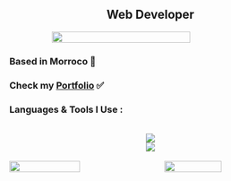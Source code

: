 <h2 align="center">Web Developer</h3>

<div width="fit-content" style="display: flex; justify-content:center;">
  <img width="70%" align="center" src="https://user-images.githubusercontent.com/74038190/225813708-98b745f2-7d22-48cf-9150-083f1b00d6c9.gif" />
</div>

<h3 align="left">
  Based in Morroco 📍
</h3>

<h3 align="left">
  Check my <a href="https://mehdiaio.netlify.app">Portfolio</a> ✅
</h3>

<h3 align="left">Languages & Tools I Use :</h3>


<div margin='auto ;' align='center'>
  <br/>
  <img src="https://skillicons.dev/icons?i=js,html,css,tailwind,php,react,laravel,bootstrap,jquery,python"/>
  <br/>
  <img src="https://skillicons.dev/icons?i=vscode,atom,idea,nodejs,mysql,mongodb,netlify,gitlab"/>
  <br/>
  <br/>
</div>





<div style='display:flex; justify-content: space-between; align-items: center;'>
  <img style='align-self: flex-start;' width='50%' src="https://github-readme-stats.vercel.app/api?username=MehdiAIO&theme=dark&show_icons=true"/>
  <img width='45%' src="https://github-readme-stats.vercel.app/api/top-langs/?username=MehdiAIO&layout=compact"/>
</div>
